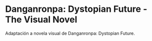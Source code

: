 # Danganronpa: Dystopian Future - The Visual Novel
Adaptación a novela visual de Danganronpa: Dystopian Future.
